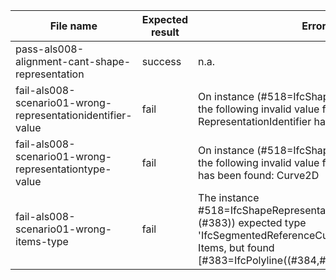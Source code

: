 | File name                                                   | Expected result | Error log                                                                                                                                                                                 | Description                                                |
|-------------------------------------------------------------|-----------------|-------------------------------------------------------------------------------------------------------------------------------------------------------------------------------------------|------------------------------------------------------------|
| pass-als008-alignment-cant-shape-representation             | success         | n.a.                                                                                                                                                                                      |                                                            |
| fail-als008-scenario01-wrong-representationidentifier-value | fail            | On instance (#518=IfcShapeRepresentat...383)),) the following invalid value for RepresentationIdentifier has been found: Profile                                                          | The expected RepresentationIdentifier value was Axis.      |
| fail-als008-scenario01-wrong-representationtype-value       | fail            | On instance (#518=IfcShapeRepresentat...383)),) the following invalid value for RepresentationType has been found: Curve2D                                                                | The expected RepresentationType value was Curve3D.         |
| fail-als008-scenario01-wrong-items-type                     | fail            | The instance #518=IfcShapeRepresentation(#17,'Axis','Curve3D',(#383)) expected type 'IfcSegmentedReferenceCurve' for the attribute Items, but found [#383=IfcPolyline((#384,#...#496))]   | The expected type of Items was IfcSegmentedReferenceCurve  |